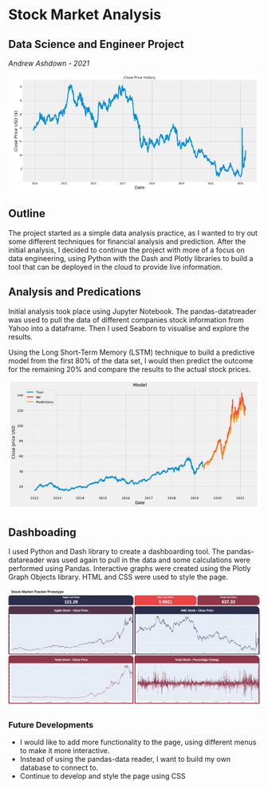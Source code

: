 # Stock Market Analysis
## Data Science and Engineer Project

*Andrew Ashdown - 2021*

![Graph](Images/TimeSeriesAMC.png?raw=true "Graph")

## Outline

The project started as a simple data analysis practice, as I wanted to try out some different techniques for financial analysis and prediction. After the initial analysis, I decided to continue the project with more of a focus on data engineering, using Python with the Dash and Plotly libraries to build a tool that can be deployed in the cloud to provide live information.

## Analysis and Predications

Initial analysis took place using Jupyter Notebook. The pandas-datatreader was used to pull the data of different companies stock information from Yahoo into a dataframe. Then I used Seaborn to visualise and explore the results.

Using the Long Short-Term Memory (LSTM) technique to build a predictive model from the first 80% of the data set, I would then predict the outcome for the remaining 20% and compare the results to the actual stock prices.

![Predictions](Images/StonksPredictions.png?raw=true "Predictions")

## Dashboading

I used Python and Dash library to create a dashboarding tool. The pandas-datareader was used again to pull in the data and some calculations were performed using Pandas. Interactive graphs were created using the Plotly Graph Objects library. HTML and CSS were used to style the page.

![Dashboard](Images/StonksDashboard.png?raw=true "Dashboard")

### Future Developments
* I would like to add more functionality to the page, using different menus to make it more interactive.
* Instead of using the pandas-data reader, I want to build my own database to connect to.
* Continue to develop and style the page using CSS
